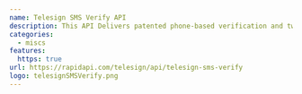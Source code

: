 ```yaml
---
name: Telesign SMS Verify API
description: This API Delivers patented phone-based verification and two-factor authentication using a time-based, one-time passcode sent over SMS
categories:
  - miscs
features:
  https: true
url: https://rapidapi.com/telesign/api/telesign-sms-verify
logo: telesignSMSVerify.png
---
```

